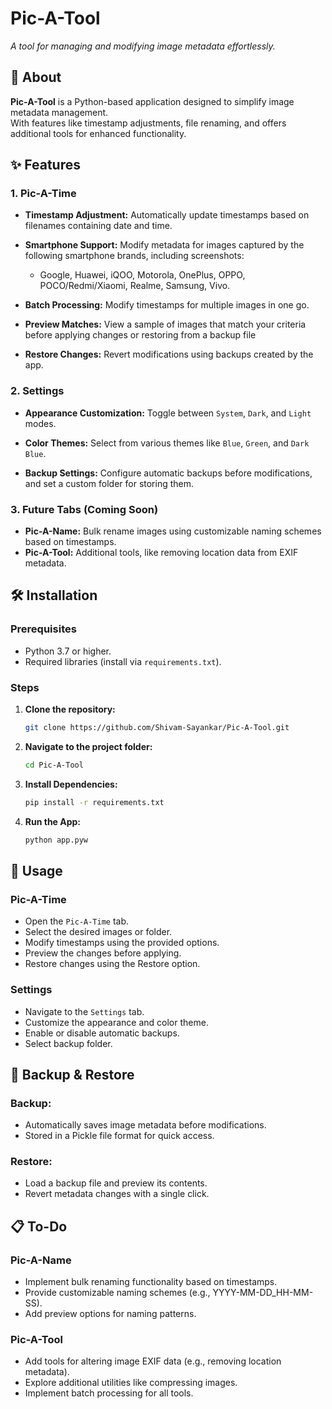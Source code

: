 # Pic-A-Tool 
<!-- [Logo]   -->
*A tool for managing and modifying image metadata effortlessly.*



## 📝 About  

**Pic-A-Tool** is a Python-based application designed to simplify image metadata management.  
With features like timestamp adjustments, file renaming, and offers additional tools for enhanced functionality. 


## ✨ Features 

### 1. Pic-A-Time
- **Timestamp Adjustment:** Automatically update timestamps based on filenames containing date and time.

- **Smartphone Support:** Modify metadata for images captured by the following smartphone brands, including screenshots:
    - Google, Huawei, iQOO, Motorola, OnePlus, OPPO, POCO/Redmi/Xiaomi, Realme, Samsung, Vivo.

- **Batch Processing:** Modify timestamps for multiple images in one go.

- **Preview Matches:** View a sample of images that match your criteria before applying changes or restoring from a backup file

- **Restore Changes:** Revert modifications using backups created by the app.


### 2. Settings
- **Appearance Customization:** Toggle between `System`, `Dark`, and `Light` modes.

- **Color Themes:** Select from various themes like `Blue`, `Green`, and `Dark Blue`.

- **Backup Settings:** Configure automatic backups before modifications, and set a custom folder for storing them.

### 3. Future Tabs (Coming Soon)
- **Pic-A-Name:** Bulk rename images using customizable naming schemes based on timestamps.
- **Pic-A-Tool:** Additional tools, like removing location data from EXIF metadata.


## 🛠 Installation  

### Prerequisites  
- Python 3.7 or higher.  
- Required libraries (install via `requirements.txt`).  

### Steps  
1. **Clone the repository:**
   ```bash  
   git clone https://github.com/Shivam-Sayankar/Pic-A-Tool.git
   ```
2. **Navigate to the project folder:**
   ```bash
   cd Pic-A-Tool
   ```
3. **Install Dependencies:**
    ```bash
    pip install -r requirements.txt
    ```
4. **Run the App:**
    ```bash
    python app.pyw
    ```


## 📖 Usage

### Pic-A-Time
- Open the `Pic-A-Time` tab.
- Select the desired images or folder.
- Modify timestamps using the provided options.
- Preview the changes before applying.
- Restore changes using the Restore option.


### Settings
- Navigate to the `Settings` tab.
- Customize the appearance and color theme.
- Enable or disable automatic backups.
- Select backup folder.



## 🔄 Backup & Restore

### Backup:

- Automatically saves image metadata before modifications.
- Stored in a Pickle file format for quick access.

### Restore:

- Load a backup file and preview its contents.
- Revert metadata changes with a single click.

## 📋 To-Do

### Pic-A-Name
- Implement bulk renaming functionality based on timestamps.
- Provide customizable naming schemes (e.g., YYYY-MM-DD_HH-MM-SS).
- Add preview options for naming patterns.

### Pic-A-Tool
- Add tools for altering image EXIF data (e.g., removing location metadata).
- Explore additional utilities like compressing images.
- Implement batch processing for all tools.

<!-- 
---

## Screenshots

-->